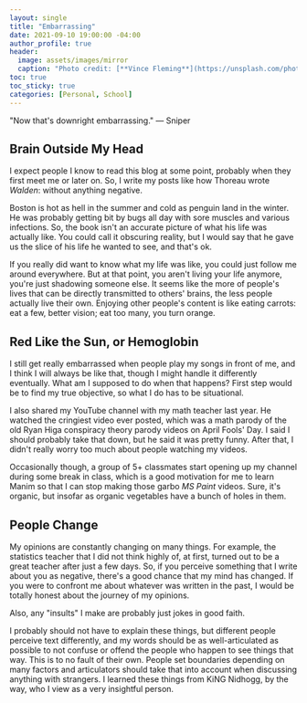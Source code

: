 ```yaml
---
layout: single
title: "Embarrassing"
date: 2021-09-10 19:00:00 -04:00
author_profile: true
header: 
  image: assets/images/mirror
  caption: "Photo credit: [**Vince Fleming**](https://unsplash.com/photos/Vmr8bGURExo)"
toc: true
toc_sticky: true
categories: [Personal, School]
---
```


"Now that's downright embarrassing." — Sniper

## Brain Outside My Head

I expect people I know to read this blog at some point, probably when they first meet me or later on. So, I write my posts like how Thoreau wrote *Walden*: without anything negative. 

Boston is hot as hell in the summer and cold as penguin land in the winter. He was probably getting bit by bugs all day with sore muscles and various infections. So, the book isn't an accurate picture of what his life was actually like. You could call it obscuring reality, but I would say that he gave us the slice of his life he wanted to see, and that's ok. 

If you really did want to know what my life was like, you could just follow me around everywhere. But at that point, you aren't living your life anymore, you're just shadowing someone else. It seems like the more of people's lives that can be directly transmitted to others' brains, the less people actually live their own. Enjoying other people's content is like eating carrots: eat a few, better vision; eat too many, you turn orange. 

## Red Like the Sun, or Hemoglobin

I still get really embarrassed when people play my songs in front of me, and I think I will always be like that, though I might handle it differently eventually. What am I supposed to do when that happens? First step would be to find my true objective, so what I do has to be situational. 

I also shared my YouTube channel with my math teacher last year. He watched the cringiest video ever posted, which was a math parody of the old Ryan Higa conspiracy theory parody videos on April Fools' Day. I said I should probably take that down, but he said it was pretty funny. After that, I didn't really worry too much about people watching my videos. 

Occasionally though, a group of 5+ classmates start opening up my channel during some break in class, which is a good motivation for me to learn Manim so that I can stop making those garbo *MS Paint* videos. Sure, it's organic, but insofar as organic vegetables have a bunch of holes in them. 

## People Change

My opinions are constantly changing on many things. For example, the statistics teacher that I did not think highly of, at first, turned out to be a great teacher after just a few days. So, if you perceive something that I write about you as negative, there's a good chance that my mind has changed. If you were to confront me about whatever was written in the past, I would be totally honest about the journey of my opinions. 

Also, any "insults" I make are probably just jokes in good faith. 

I probably should not have to explain these things, but different people perceive text differently, and my words should be as well-articulated as possible to not confuse or offend the people who happen to see things that way. This is to no fault of their own. People set boundaries depending on many factors and articulators should take that into account when discussing anything with strangers. I learned these things from KiNG Nidhogg, by the way, who I view as a very insightful person. 